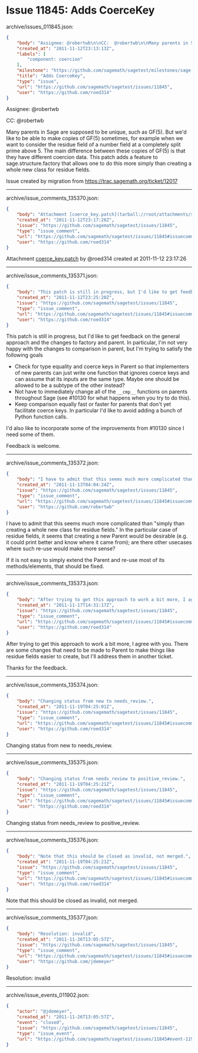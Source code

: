 # Issue 11845: Adds CoerceKey

archive/issues_011845.json:
```json
{
    "body": "Assignee: @robertwb\n\nCC:  @robertwb\n\nMany parents in Sage are supposed to be unique, such as GF(5).  But we'd like to be able to make copies of GF(5) sometimes, for example when we want to consider the residue field of a number field at a completely split prime above 5.  The main difference between these copies of GF(5) is that they have different coercion data.  This patch adds a feature to sage.structure.factory that allows one to do this more simply than creating a whole new class for residue fields.\n\nIssue created by migration from https://trac.sagemath.org/ticket/12017\n\n",
    "created_at": "2011-11-12T23:13:13Z",
    "labels": [
        "component: coercion"
    ],
    "milestone": "https://github.com/sagemath/sagetest/milestones/sage-duplicate/invalid/wontfix",
    "title": "Adds CoerceKey",
    "type": "issue",
    "url": "https://github.com/sagemath/sagetest/issues/11845",
    "user": "https://github.com/roed314"
}
```
Assignee: @robertwb

CC:  @robertwb

Many parents in Sage are supposed to be unique, such as GF(5).  But we'd like to be able to make copies of GF(5) sometimes, for example when we want to consider the residue field of a number field at a completely split prime above 5.  The main difference between these copies of GF(5) is that they have different coercion data.  This patch adds a feature to sage.structure.factory that allows one to do this more simply than creating a whole new class for residue fields.

Issue created by migration from https://trac.sagemath.org/ticket/12017





---

archive/issue_comments_135370.json:
```json
{
    "body": "Attachment [coerce_key.patch](tarball://root/attachments/some-uuid/ticket12017/coerce_key.patch) by @roed314 created at 2011-11-12 23:17:26",
    "created_at": "2011-11-12T23:17:26Z",
    "issue": "https://github.com/sagemath/sagetest/issues/11845",
    "type": "issue_comment",
    "url": "https://github.com/sagemath/sagetest/issues/11845#issuecomment-135370",
    "user": "https://github.com/roed314"
}
```

Attachment [coerce_key.patch](tarball://root/attachments/some-uuid/ticket12017/coerce_key.patch) by @roed314 created at 2011-11-12 23:17:26



---

archive/issue_comments_135371.json:
```json
{
    "body": "This patch is still in progress, but I'd like to get feedback on the general approach and the changes to factory and parent.  In particular, I'm not very happy with the changes to comparison in parent, but I'm trying to satisfy the following goals\n\n* Check for type equality and coerce keys in Parent so that implementers of new parents can just write one function that ignores coerce keys and can assume that its inputs are the same type.  Maybe one should be allowed to be a subtype of the other instead?\n* Not have to immediately change all of the `__cmp__` functions on parents throughout Sage (see #10130 for what happens when you try to do this).\n* Keep comparison equally fast or faster for parents that don't yet facilitate coerce keys.  In particular I'd like to avoid adding a bunch of Python function calls.\n\nI'd also like to incorporate some of the improvements from #10130 since I need some of them.\n\nFeedback is welcome.",
    "created_at": "2011-11-12T23:25:20Z",
    "issue": "https://github.com/sagemath/sagetest/issues/11845",
    "type": "issue_comment",
    "url": "https://github.com/sagemath/sagetest/issues/11845#issuecomment-135371",
    "user": "https://github.com/roed314"
}
```

This patch is still in progress, but I'd like to get feedback on the general approach and the changes to factory and parent.  In particular, I'm not very happy with the changes to comparison in parent, but I'm trying to satisfy the following goals

* Check for type equality and coerce keys in Parent so that implementers of new parents can just write one function that ignores coerce keys and can assume that its inputs are the same type.  Maybe one should be allowed to be a subtype of the other instead?
* Not have to immediately change all of the `__cmp__` functions on parents throughout Sage (see #10130 for what happens when you try to do this).
* Keep comparison equally fast or faster for parents that don't yet facilitate coerce keys.  In particular I'd like to avoid adding a bunch of Python function calls.

I'd also like to incorporate some of the improvements from #10130 since I need some of them.

Feedback is welcome.



---

archive/issue_comments_135372.json:
```json
{
    "body": "I have to admit that this seems much more complicated than \"simply than creating a whole new class for residue fields.\" In the particular case of residue fields, it seems that creating a new Parent would be desirable (e.g. it could print better and know where it came from); are there other usecases where such re-use would make more sense? \n\nIf it is not easy to simply extend the Parent and re-use most of its methods/elements, that should be fixed.",
    "created_at": "2011-11-13T04:04:24Z",
    "issue": "https://github.com/sagemath/sagetest/issues/11845",
    "type": "issue_comment",
    "url": "https://github.com/sagemath/sagetest/issues/11845#issuecomment-135372",
    "user": "https://github.com/robertwb"
}
```

I have to admit that this seems much more complicated than "simply than creating a whole new class for residue fields." In the particular case of residue fields, it seems that creating a new Parent would be desirable (e.g. it could print better and know where it came from); are there other usecases where such re-use would make more sense? 

If it is not easy to simply extend the Parent and re-use most of its methods/elements, that should be fixed.



---

archive/issue_comments_135373.json:
```json
{
    "body": "After trying to get this approach to work a bit more, I agree with you.  There are some changes that need to be made to Parent to make things like residue fields easier to create, but I'll address them in another ticket.\n\nThanks for the feedback.",
    "created_at": "2011-11-17T14:31:17Z",
    "issue": "https://github.com/sagemath/sagetest/issues/11845",
    "type": "issue_comment",
    "url": "https://github.com/sagemath/sagetest/issues/11845#issuecomment-135373",
    "user": "https://github.com/roed314"
}
```

After trying to get this approach to work a bit more, I agree with you.  There are some changes that need to be made to Parent to make things like residue fields easier to create, but I'll address them in another ticket.

Thanks for the feedback.



---

archive/issue_comments_135374.json:
```json
{
    "body": "Changing status from new to needs_review.",
    "created_at": "2011-11-19T04:25:01Z",
    "issue": "https://github.com/sagemath/sagetest/issues/11845",
    "type": "issue_comment",
    "url": "https://github.com/sagemath/sagetest/issues/11845#issuecomment-135374",
    "user": "https://github.com/roed314"
}
```

Changing status from new to needs_review.



---

archive/issue_comments_135375.json:
```json
{
    "body": "Changing status from needs_review to positive_review.",
    "created_at": "2011-11-19T04:25:21Z",
    "issue": "https://github.com/sagemath/sagetest/issues/11845",
    "type": "issue_comment",
    "url": "https://github.com/sagemath/sagetest/issues/11845#issuecomment-135375",
    "user": "https://github.com/roed314"
}
```

Changing status from needs_review to positive_review.



---

archive/issue_comments_135376.json:
```json
{
    "body": "Note that this should be closed as invalid, not merged.",
    "created_at": "2011-11-19T04:25:21Z",
    "issue": "https://github.com/sagemath/sagetest/issues/11845",
    "type": "issue_comment",
    "url": "https://github.com/sagemath/sagetest/issues/11845#issuecomment-135376",
    "user": "https://github.com/roed314"
}
```

Note that this should be closed as invalid, not merged.



---

archive/issue_comments_135377.json:
```json
{
    "body": "Resolution: invalid",
    "created_at": "2011-11-26T13:05:57Z",
    "issue": "https://github.com/sagemath/sagetest/issues/11845",
    "type": "issue_comment",
    "url": "https://github.com/sagemath/sagetest/issues/11845#issuecomment-135377",
    "user": "https://github.com/jdemeyer"
}
```

Resolution: invalid



---

archive/issue_events_011902.json:
```json
{
    "actor": "@jdemeyer",
    "created_at": "2011-11-26T13:05:57Z",
    "event": "closed",
    "issue": "https://github.com/sagemath/sagetest/issues/11845",
    "type": "issue_event",
    "url": "https://github.com/sagemath/sagetest/issues/11845#event-11902"
}
```
